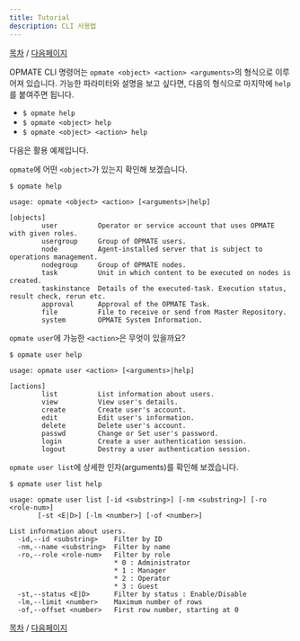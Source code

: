 ```yaml
---
title: Tutorial
description: CLI 사용법
---
```


[목차](QuickTutorial.md) / [다음페이지](QuickTutorial2.md)

OPMATE CLI 명령어는 `opmate <object> <action> <arguments>`의 형식으로 이루어져 있습니다. 가능한 파라미터와 설명을 보고 싶다면, 다음의 형식으로 마지막에 `help`를 붙여주면 됩니다.

- `$ opmate help`
- `$ opmate <object> help`
- `$ opmate <object> <action> help`

다음은 활용 예제입니다.

`opmate`에 어떤 `<object>`가 있는지 확인해 보겠습니다.
```
$ opmate help

usage: opmate <object> <action> [<arguments>|help]

[objects]
        user          Operator or service account that uses OPMATE with given roles.
        usergroup     Group of OPMATE users.
        node          Agent-installed server that is subject to operations management.
        nodegroup     Group of OPMATE nodes.
        task          Unit in which content to be executed on nodes is created.
        taskinstance  Details of the executed-task. Execution status, result check, rerun etc.
        approval      Approval of the OPMATE Task.
        file          File to receive or send from Master Repository.
        system        OPMATE System Information.

```

`opmate user`에 가능한 `<action>`은 무엇이 있을까요?
```
$ opmate user help

usage: opmate user <action> [<arguments>|help]

[actions]
        list          List information about users.
        view          View user's details.
        create        Create user's account.
        edit          Edit user's information.
        delete        Delete user's account.
        passwd        Change or Set user's password.
        login         Create a user authentication session.
        logout        Destroy a user authentication session.

```

`opmate user list`에 상세한 인자(arguments)를 확인해 보겠습니다.
```
$ opmate user list help

usage: opmate user list [-id <substring>] [-nm <substring>] [-ro <role-num>]
       [-st <E|D>] [-lm <number>] [-of <number>]

List information about users.
  -id,--id <substring>    Filter by ID
  -nm,--name <substring>  Filter by name
  -ro,--role <role-num>   Filter by role
                          * 0 : Administrator
                          * 1 : Manager
                          * 2 : Operator
                          * 3 : Guest
  -st,--status <E|D>      Filter by status : Enable/Disable
  -lm,--limit <number>    Maximum number of rows
  -of,--offset <number>   First row number, starting at 0

```

[목차](QuickTutorial.md) / [다음페이지](QuickTutorial2.md)
